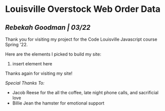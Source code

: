 # Louisville Overstock Web Order Data
## *Rebekah Goodman | 03/22*


Thank you for visiting my project for the Code Louisville Javascript course Spring '22.

Here are the elements I picked to build my site:

1. insert element here

Thanks again for visiting my site!

*Special Thanks To:*

- Jacob Reese for the all the coffee, late night phone calls, and sacrificial love
- Billie Jean the hamster for emotional support
